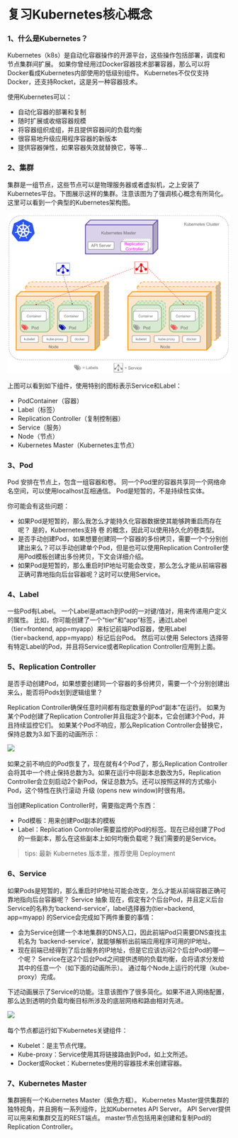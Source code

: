 # 复习Kubernetes核心概念

### 1、什么是Kubernetes？

Kubernetes（k8s）是自动化容器操作的开源平台，这些操作包括部署，调度和节点集群间扩展。
如果你曾经用过Docker容器技术部署容器，那么可以将Docker看成Kubernetes内部使用的低级别组件。
Kubernetes不仅仅支持Docker，还支持Rocket，这是另一种容器技术。

使用Kubernetes可以：

- 自动化容器的部署和复制
- 随时扩展或收缩容器规模
- 将容器组织成组，并且提供容器间的负载均衡
- 很容易地升级应用程序容器的新版本
- 提供容器弹性，如果容器失效就替换它，等等...

### 2、集群

集群是一组节点，这些节点可以是物理服务器或者虚拟机，之上安装了Kubernetes平台。下图展示这样的集群。注意该图为了强调核心概念有所简化。
这里可以看到一个典型的Kubernetes架构图。

![img.png](images/k8s-cluster.png)

上图可以看到如下组件，使用特别的图标表示Service和Label：

- PodContainer（容器）
- Label（标签）
- Replication Controller（复制控制器）
- Service（服务）
- Node（节点）
- Kubernetes Master（Kubernetes主节点）

### 3、Pod

Pod 安排在节点上，包含一组容器和卷。
同一个Pod里的容器共享同一个网络命名空间，可以使用localhost互相通信。
Pod是短暂的，不是持续性实体。

你可能会有这些问题：

- 如果Pod是短暂的，那么我怎么才能持久化容器数据使其能够跨重启而存在呢？ 是的，Kubernetes支持 卷 的概念，因此可以使用持久化的卷类型。
- 是否手动创建Pod，如果想要创建同一个容器的多份拷贝，需要一个个分别创建出来么？可以手动创建单个Pod，但是也可以使用Replication Controller使用Pod模板创建出多份拷贝，下文会详细介绍。
- 如果Pod是短暂的，那么重启时IP地址可能会改变，那么怎么才能从前端容器正确可靠地指向后台容器呢？这时可以使用Service。

### 4、Label

一些Pod有Label。
一个Label是attach到Pod的一对键/值对，用来传递用户定义的属性。
比如，你可能创建了一个"tier"和“app”标签，通过Label（tier=frontend, app=myapp）来标记前端Pod容器，使用Label（tier=backend, app=myapp）标记后台Pod。
然后可以使用 Selectors 选择带有特定Label的Pod，并且将Service或者Replication Controller应用到上面。

### 5、Replication Controller

是否手动创建Pod，如果想要创建同一个容器的多份拷贝，需要一个个分别创建出来么，能否将Pods划到逻辑组里？

Replication Controller确保任意时间都有指定数量的Pod“副本”在运行。
如果为某个Pod创建了Replication Controller并且指定3个副本，它会创建3个Pod，并且持续监控它们。
如果某个Pod不响应，那么Replication Controller会替换它，保持总数为3.如下面的动画所示：

![](https://www.kuboard.cn/assets/img/03d07039d9fc80c0f692d6176f65936e.7af9fab5.gif)

如果之前不响应的Pod恢复了，现在就有4个Pod了，那么Replication Controller会将其中一个终止保持总数为3。如果在运行中将副本总数改为5，Replication
Controller会立刻启动2个新Pod，保证总数为5。还可以按照这样的方式缩小Pod，这个特性在执行滚动 升级 (opens new window)时很有用。

当创建Replication Controller时，需要指定两个东西：

- Pod模板：用来创建Pod副本的模板
- Label：Replication Controller需要监控的Pod的标签。现在已经创建了Pod的一些副本，那么在这些副本上如何均衡负载呢？我们需要的是Service。

> tips: 最新 Kubernetes 版本里，推荐使用 Deployment

### 6、Service

如果Pods是短暂的，那么重启时IP地址可能会改变，怎么才能从前端容器正确可靠地指向后台容器呢？ Service 抽象
现在，假定有2个后台Pod，并且定义后台Service的名称为‘backend-service’，label选择器为(tier=backend, app=myapp) 的Service会完成如下两件重要的事情：

- 会为Service创建一个本地集群的DNS入口，因此前端Pod只需要DNS查找主机名为 ‘backend-service’，就能够解析出前端应用程序可用的IP地址。
- 现在前端已经得到了后台服务的IP地址，但是它应该访问2个后台Pod的哪一个呢？
  Service在这2个后台Pod之间提供透明的负载均衡，会将请求分发给其中的任意一个（如下面的动画所示）。
  通过每个Node上运行的代理（kube-proxy）完成。

下述动画展示了Service的功能。注意该图作了很多简化。如果不进入网络配置，那么达到透明的负载均衡目标所涉及的底层网络和路由相对先进。

![](https://www.kuboard.cn/assets/img/e7a273fcdc03d2417b354b60c253552f.19ae82d9.gif)

每个节点都运行如下Kubernetes关键组件：

- Kubelet：是主节点代理。
- Kube-proxy：Service使用其将链接路由到Pod，如上文所述。
- Docker或Rocket：Kubernetes使用的容器技术来创建容器。

### 7、Kubernetes Master

集群拥有一个Kubernetes Master（紫色方框）。
Kubernetes Master提供集群的独特视角，并且拥有一系列组件，比如Kubernetes API Server。
API Server提供可以用来和集群交互的REST端点。
master节点包括用来创建和复制Pod的Replication Controller。